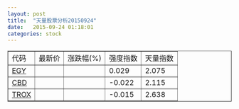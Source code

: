 ```yaml
---
layout: post
title:  "天量股票分析20150924"
date:   2015-09-24 01:18:01
categories: stock
---
```

<script type="text/javascript">
var stockList = []
stockList.push('gb_egy');
stockList.push('gb_cbd');
stockList.push('gb_trox');
</script>

<table border="1">
 <tr>
  <td>代码</td>
  <td>最新价</td>
  <td>涨跌幅(%)</td>
 <td>强度指数</td>
 <td>天量指数</td>
</tr>
  <tr id="egy"><td><a href="http://stock.finance.sina.com.cn/usstock/quotes/EGY.html" target="_blank">EGY</a></td><td></td><td></td><td>0.029</td><td>2.075</td></tr>
  <tr id="cbd"><td><a href="http://stock.finance.sina.com.cn/usstock/quotes/CBD.html" target="_blank">CBD</a></td><td></td><td></td><td>-0.022</td><td>2.115</td></tr>
  <tr id="trox"><td><a href="http://stock.finance.sina.com.cn/usstock/quotes/TROX.html" target="_blank">TROX</a></td><td></td><td></td><td>-0.015</td><td>2.638</td></tr>
</table>
